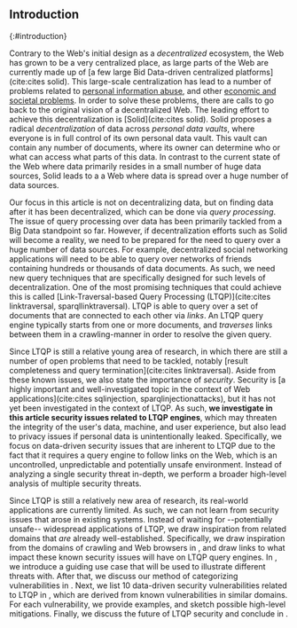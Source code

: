 ## Introduction
{:#introduction}

Contrary to the Web's initial design as a _decentralized_ ecosystem,
the Web has grown to be a very centralized place,
as large parts of the Web are currently made up of [a few large Bid Data-driven centralized platforms](cite:cites solid).
This large-scale centralization has lead to a number of problems related to [personal information abuse](https://www.theguardian.com/technology/live/2018/apr/10/mark-zuckerberg-testimony-live-congress-facebook-cambridge-analytica),
and other [economic and societal problems](https://fs.blog/2017/07/filter-bubbles/).
In order to solve these problems, there are calls to go back to the original vision of a decentralized Web.
The leading effort to achieve this decentralization is [Solid](cite:cites solid).
Solid proposes a radical *decentralization* of data across *personal data vaults*,
where everyone is in full control of its own personal data vault.
This vault can contain any number of documents,
where its owner can determine who or what can access what parts of this data.
In contrast to the current state of the Web where data primarily resides in a small number of huge data sources,
Solid leads to a a Web where data is spread over a huge number of data sources.

Our focus in this article is not on decentralizing data,
but on finding data after it has been decentralized,
which can be done via _query processing_.
The issue of query processing over data has been primarily tackled from a Big Data standpoint so far.
However, if decentralization efforts such as Solid will become a reality,
we need to be prepared for the need to query over a huge number of data sources.
For example, decentralized social networking applications will need to be able to query over networks of friends containing hundreds or thousands of data documents.
As such, we need new query techniques that are specifically designed for such levels of decentralization.
One of the most promising techniques that could achieve this is called [Link-Traversal-based Query Processing (LTQP)](cite:cites linktraversal, sparqllinktraversal).
LTQP is able to query over a set of documents that are connected to each other via _links_.
An LTQP query engine typically starts from one or more documents,
and _traverses_ links between them in a crawling-manner in order to resolve the given query.

Since LTQP is still a relative young area of research,
in which there are still a number of open problems that need to be tackled,
notably [result completeness and query termination](cite:cites linktraversal).
Aside from these known issues,
we also state the importance of _security_.
Security is [a highly important and well-investigated topic in the context of Web applications](cite:cites sqlinjection, sparqlinjectionattacks),
but it has not yet been investigated in the context of LTQP.
As such, **we investigate in this article security issues related to LTQP engines**,
which may threaten the integrity of the user's data, machine, and user experience,
but also lead to privacy issues if personal data is unintentionally leaked.
Specifically, we focus on data-driven security issues that are inherent to LTQP
due to the fact that it requires a query engine to follow links on the Web,
which is an uncontrolled, unpredictable and potentially unsafe environment.
Instead of analyzing a single security threat in-depth,
we perform a broader high-level analysis of multiple security threats.

Since LTQP is still a relatively new area of research,
its real-world applications are currently limited.
As such, we can not learn from security issues that arose in existing systems.
Instead of waiting for --potentially unsafe-- widespread applications of LTQP,
we draw inspiration from related domains that _are_ already well-established.
Specifically, we draw inspiration from the domains of crawling and Web browsers in [](#related-work),
and draw links to what impact these known security issues will have on LTQP query engines.
In [](#use-case), we introduce a guiding use case that will be used to illustrate different threats with.
After that, we discuss our method of categorizing vulnerabilities in [](#classification).
Next, we list 10 data-driven security vulnerabilities related to LTQP in [](#threats),
which are derived from known vulnerabilities in similar domains.
For each vulnerability, we provide examples, and sketch possible high-level mitigations.
Finally, we discuss the future of LTQP security and conclude in [](#conclusions).
